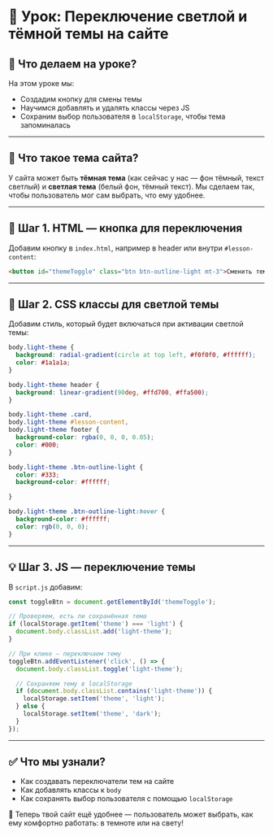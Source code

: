 # 📌 Урок: Переключение светлой и тёмной темы на сайте

## 📅 Что делаем на уроке?

На этом уроке мы:

* Создадим кнопку для смены темы
* Научимся добавлять и удалять классы через JS
* Сохраним выбор пользователя в `localStorage`, чтобы тема запоминалась

---

## 🔦 Что такое тема сайта?

У сайта может быть **тёмная тема** (как сейчас у нас — фон тёмный, текст светлый) и **светлая тема** (белый фон, тёмный текст). Мы сделаем так, чтобы пользователь мог сам выбрать, что ему удобнее.

---

## 🧱 Шаг 1. HTML — кнопка для переключения

Добавим кнопку в `index.html`, например в header или внутри `#lesson-content`:

```html
<button id="themeToggle" class="btn btn-outline-light mt-3">Сменить тему</button>
```

---

## 🎨 Шаг 2. CSS классы для светлой темы

Добавим стиль, который будет включаться при активации светлой темы:

```css
body.light-theme {
  background: radial-gradient(circle at top left, #f0f0f0, #ffffff);
  color: #1a1a1a;
}

body.light-theme header {
  background: linear-gradient(90deg, #ffd700, #ffa500);
}

body.light-theme .card,
body.light-theme #lesson-content,
body.light-theme footer {
  background-color: rgba(0, 0, 0, 0.05);
  color: #000;
}

body.light-theme .btn-outline-light {
  color: #333;
  background-color: #ffffff;

}

body.light-theme .btn-outline-light:hover {
  background-color: #ffffff;
  color: rgb(0, 0, 0);
}
```

---

## 💡 Шаг 3. JS — переключение темы

В `script.js` добавим:

```js
const toggleBtn = document.getElementById('themeToggle');

// Проверяем, есть ли сохранённая тема
if (localStorage.getItem('theme') === 'light') {
  document.body.classList.add('light-theme');
}

// При клике — переключаем тему
toggleBtn.addEventListener('click', () => {
  document.body.classList.toggle('light-theme');

  // Сохраняем тему в localStorage
  if (document.body.classList.contains('light-theme')) {
    localStorage.setItem('theme', 'light');
  } else {
    localStorage.setItem('theme', 'dark');
  }
});
```

---

## ✅ Что мы узнали?

* Как создавать переключатели тем на сайте
* Как добавлять классы к `body`
* Как сохранять выбор пользователя с помощью `localStorage`

🎉 Теперь твой сайт ещё удобнее — пользователь может выбрать, как ему комфортно работать: в темноте или на свету!
